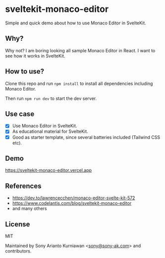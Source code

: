 # sveltekit-monaco-editor

Simple and quick demo about how to use Monaco Editor in SvelteKit.

## Why?

Why not? I am boring looking all sample Monaco Editor in React. I want to see how it works in SvelteKit.

## How to use?

Clone this repo and run `npm install` to install all dependencies including Monaco Editor.

Then run `npm run dev` to start the dev server.

## Use case

- [x] Use Monaco Editor in SvelteKit.
- [x] As educational material for SvelteKit.
- [x] Good as starter template, since several batteries included (Tailwind CSS etc).

## Demo

https://sveltekit-monaco-editor.vercel.app

## References

- https://dev.to/lawrencecchen/monaco-editor-svelte-kit-572
- https://www.codelantis.com/blog/sveltekit-monaco-editor
- and many others

## License

MIT

Maintained by Sony Arianto Kurniawan <<sony@sony-ak.com>> and contributors.

